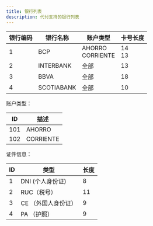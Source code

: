```yaml
---
title: 银行列表
description: 代付支持的银行列表
---
```


| 银行编码 | 银行名称   | 账户类型              | 卡号长度  |
| -------- | ---------- | --------------------- | --------- |
| 1        | BCP        | AHORRO<br />CORRIENTE | 14<br/>13 |
| 2        | INTERBANK  | 全部                  | 13        |
| 3        | BBVA       | 全部                  | 18        |
| 4        | SCOTIABANK | 全部                  | 10        |





账户类型：

| ID   | 描述      |
| ---- | --------- |
| 101    | AHORRO    |
| 102    | CORRIENTE |



证件信息：



| ID   | 类型                | 长度 |
| ---- | ------------------- | ---- |
| 1    | DNI (个人身份证)    | 8    |
| 2    | RUC（税号）         | 11   |
| 3    | CE （外国人身份证） | 9    |
| 4    | PA （护照）         | 9    |

